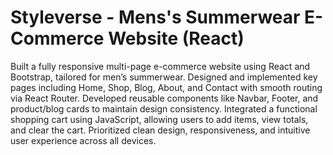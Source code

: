 # Styleverse - Mens's Summerwear E-Commerce Website (React)
Built a fully responsive multi-page e-commerce website using React and Bootstrap, tailored for men’s summerwear. Designed and implemented key pages including Home, Shop, Blog, About, and Contact with smooth routing via React Router. Developed reusable components like Navbar, Footer, and product/blog cards to maintain design consistency. Integrated a functional shopping cart using JavaScript, allowing users to add items, view totals, and clear the cart. Prioritized clean design, responsiveness, and intuitive user experience across all devices.
